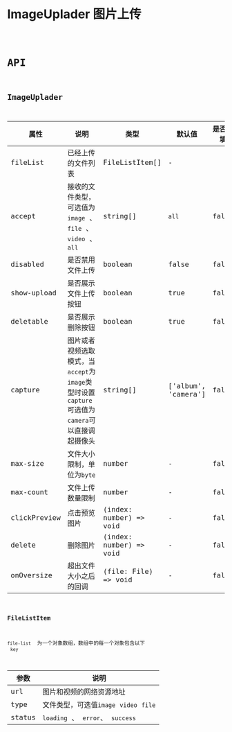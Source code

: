 # ImageUplader 图片上传

<code src="./demos/demo1.tsx" />

# API

## ImageUplader

| 属性         | 说明                                                                                           | 类型                    | 默认值              | 是否必填 |
| ------------ | ---------------------------------------------------------------------------------------------- | ----------------------- | ------------------- | -------- |
| fileList     | 已经上传的文件列表                                                                             | FileListItem[]          | -                   |          |
| accept       | 接收的文件类型，可选值为 `image` 、 `file` 、 `video` 、 `all`                                 | string[]                | `all`               | false    |
| disabled     | 是否禁用文件上传                                                                               | boolean                 | false               | false    |
| show-upload  | 是否展示文件上传按钮                                                                           | boolean                 | true                | false    |
| deletable    | 是否展示删除按钮                                                                               | boolean                 | true                | false    |
| capture      | 图片或者视频选取模式，当`accept`为`image`类型时设置`capture`可选值为`camera`可以直接调起摄像头 | string[]                | ['album', 'camera'] | false    |
| max-size     | 文件大小限制，单位为`byte`                                                                     | number                  | -                   | false    |
| max-count    | 文件上传数量限制                                                                               | number                  | -                   | false    |
| clickPreview | 点击预览图片                                                                                   | (index: number) => void | -                   | false    |
| delete       | 删除图片                                                                                       | (index: number) => void | -                   | false    |
| onOversize   | 超出文件大小之后的回调                                                                         | (file: File) => void    | -                   | false    |

### FileListItem

`file-list`  为一个对象数组，数组中的每一个对象包含以下  `key`

| 参数   | 说明                                   |
| ------ | -------------------------------------- |
| url    | 图片和视频的网络资源地址               |
| type   | 文件类型，可选值`image` `video` `file` |
| status | `loading` 、 `error`、 `success`       |
